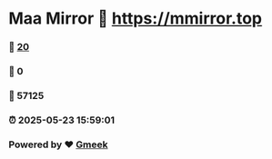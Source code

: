 # Maa Mirror :link: https://mmirror.top 
### :page_facing_up: [20](https://mmirror.top/tag.html) 
### :speech_balloon: 0 
### :hibiscus: 57125 
### :alarm_clock: 2025-05-23 15:59:01 
### Powered by :heart: [Gmeek](https://github.com/Meekdai/Gmeek)
